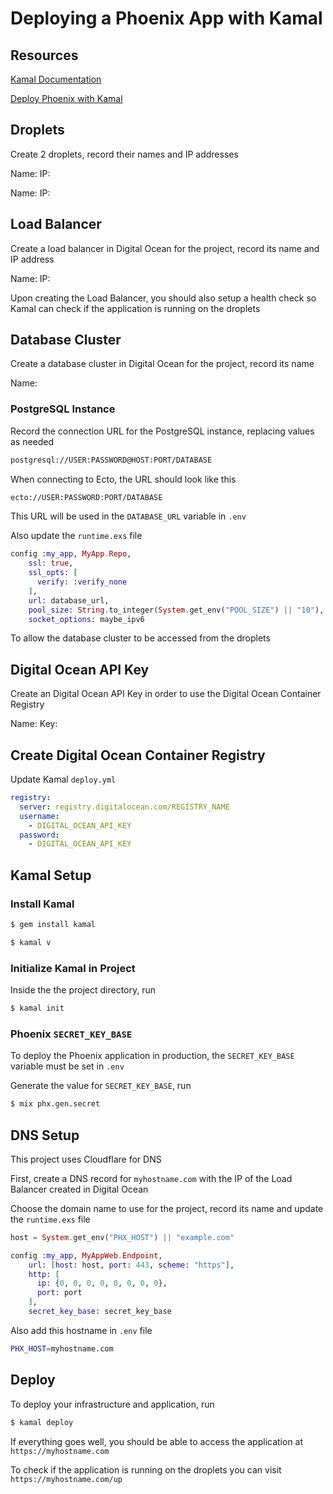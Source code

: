 # Deploying a Phoenix App with Kamal

## Resources

[Kamal Documentation](https://kamal-deploy.org/docs/installation)

[Deploy Phoenix with Kamal](https://mrdotb.com/posts/deploy-phoenix-with-kamal)

## Droplets

Create 2 droplets, record their names and IP addresses

Name:
IP:

Name:
IP:

## Load Balancer

Create a load balancer in Digital Ocean for the project, record its name and IP address

Name:
IP:

Upon creating the Load Balancer, you should also setup a health check so Kamal can check if the application is running on the droplets

## Database Cluster

Create a database cluster in Digital Ocean for the project, record its name

Name:

### PostgreSQL Instance

Record the connection URL for the PostgreSQL instance, replacing values as needed

```bash
postgresql://USER:PASSWORD@HOST:PORT/DATABASE
```

When connecting to Ecto, the URL should look like this

```bash
ecto://USER:PASSWORD:PORT/DATABASE
```

This URL will be used in the `DATABASE_URL` variable in `.env`

Also update the `runtime.exs` file

```elixir
config :my_app, MyApp.Repo,
    ssl: true,
    ssl_opts: [
      verify: :verify_none
    ],
    url: database_url,
    pool_size: String.to_integer(System.get_env("POOL_SIZE") || "10"),
    socket_options: maybe_ipv6
```

To allow the database cluster to be accessed from the droplets

## Digital Ocean API Key

Create an Digital Ocean API Key in order to use the Digital Ocean Container Registry

Name:
Key:

## Create Digital Ocean Container Registry

Update Kamal `deploy.yml`

```yaml
registry:
  server: registry.digitalocean.com/REGISTRY_NAME
  username:
    - DIGITAL_OCEAN_API_KEY
  password:
    - DIGITAL_OCEAN_API_KEY
```

## Kamal Setup

### Install Kamal

```bash
$ gem install kamal

$ kamal v
```

### Initialize Kamal in Project

Inside the the project directory, run

```bash
$ kamal init
```

### Phoenix `SECRET_KEY_BASE`

To deploy the Phoenix application in production, the `SECRET_KEY_BASE` variable must be set in `.env`

Generate the value for `SECRET_KEY_BASE`, run

```bash
$ mix phx.gen.secret
```

## DNS Setup

This project uses Cloudflare for DNS

First, create a DNS record for `myhostname.com` with the IP of the Load Balancer created in Digital Ocean

Choose the domain name to use for the project, record its name and update the `runtime.exs` file
  
```elixir
host = System.get_env("PHX_HOST") || "example.com"

config :my_app, MyAppWeb.Endpoint,
    url: [host: host, port: 443, scheme: "https"],
    http: [
      ip: {0, 0, 0, 0, 0, 0, 0, 0},
      port: port
    ],
    secret_key_base: secret_key_base
```

Also add this hostname in `.env` file

```bash
PHX_HOST=myhostname.com
```

## Deploy

To deploy your infrastructure and application, run

```bash
$ kamal deploy
```

If everything goes well, you should be able to access the application at `https://myhostname.com`

To check if the application is running on the droplets you can visit `https://myhostname.com/up`
